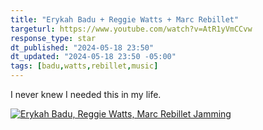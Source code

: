 ```yaml
---
title: "Erykah Badu + Reggie Watts + Marc Rebillet"
targeturl: https://www.youtube.com/watch?v=AtR1yVmCCvw
response_type: star
dt_published: "2024-05-18 23:50"
dt_updated: "2024-05-18 23:50 -05:00"
tags: [badu,watts,rebillet,music]
---
```


I never knew I needed this in my life.

[![Erykah Badu, Reggie Watts, Marc Rebillet Jamming](http://img.youtube.com/vi/AtR1yVmCCvw/0.jpg)](https://www.youtube.com/watch?v=AtR1yVmCCvw "Erykah Badu, Reggie Watts, Marc Rebillet Jamming")